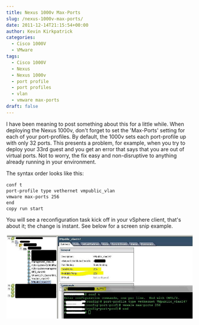 ```yaml
---
title: Nexus 1000v Max-Ports
slug: /nexus-1000v-max-ports/
date: 2011-12-14T21:15:54+00:00
author: Kevin Kirkpatrick
categories:
  - Cisco 1000V
  - VMware
tags:
  - Cisco 1000V
  - Nexus
  - Nexus 1000v
  - port profile
  - port profiles
  - vlan
  - vmware max-ports
draft: false
---
```

I have been meaning to post something about this for a little while. When deploying the Nexus 1000v, don't forget to set the 'Max-Ports' setting for each of your port-profiles. By default, the 1000v sets each port-profile up with only 32 ports. This presents a problem, for example, when you try to deploy your 33rd guest and you get an error that says that you are out of virtual ports. Not to worry, the fix easy and non-disruptive to anything already running in your environment.

The syntax order looks like this:

```
conf t
port-profile type vethernet vmpublic_vlan
vmware max-ports 256
end
copy run start
```

You will see a reconfiguration task kick off in your vSphere client, that's about it; the change is instant. See below for a screen snip example.

![Example][img-1]

[img-1]: https://raw.githubusercontent.com/nullzeroio/blog-source/master/static/public/img/capture-3.jpg